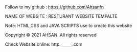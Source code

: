 Follow to my github : https://github.com/Ahsanfn

NAME OF WEBSITE : RESTURANT WEBSITE TEMPALTE 

Note: HTML,CSS and JAVA SCRIPTS use to create this website

Copyright © 2021 AHSAN. All rights reserved

Check Website online: http.______.com
